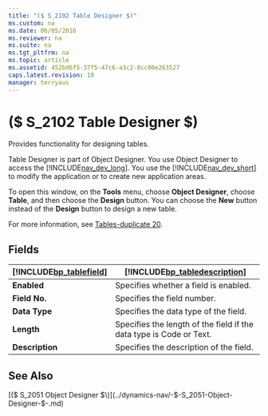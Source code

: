 ```yaml
---
title: "($ S_2102 Table Designer $)"
ms.custom: na
ms.date: 06/05/2016
ms.reviewer: na
ms.suite: na
ms.tgt_pltfrm: na
ms.topic: article
ms.assetid: 452bd6f5-37f5-47c6-a3c2-8cc00e263527
caps.latest.revision: 10
manager: terryaus
---
```

# ($ S_2102 Table Designer $)
Provides functionality for designing tables.  
  
 Table Designer is part of Object Designer. You use Object Designer to access the [!INCLUDE[nav_dev_long](../dynamics-nav/includes/nav_dev_long_md.md)]. You use the [!INCLUDE[nav_dev_short](../dynamics-nav/includes/nav_dev_short_md.md)] to modify the application or to create new application areas.  
  
 To open this window, on the **Tools** menu, choose **Object Designer**, choose **Table**, and then choose the **Design** button. You can choose the **New** button instead of the **Design** button to design a new table.  
  
 For more information, see [Tables\-duplicate 20](../dynamics-nav/Tables-duplicate-20.md).  
  
## Fields  
  
|[!INCLUDE[bp_tablefield](../dynamics-nav/includes/bp_tablefield_md.md)]|[!INCLUDE[bp_tabledescription](../dynamics-nav/includes/bp_tabledescription_md.md)]|  
|---------------------------------|---------------------------------------|  
|**Enabled**|Specifies whether a field is enabled.|  
|**Field No.**|Specifies the field number.|  
|**Data Type**|Specifies the data type of the field.|  
|**Length**|Specifies the length of the field if the data type is Code or Text.|  
|**Description**|Specifies the description of the field.|  
  
## See Also  
 [\($ S\_2051 Object Designer $\)](../dynamics-nav/-$-S_2051-Object-Designer-$-.md)